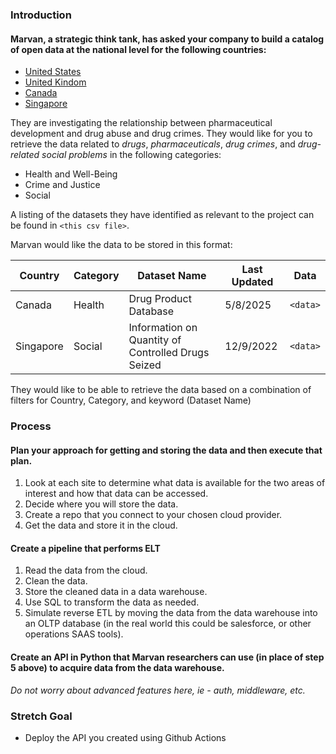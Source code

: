 ### Introduction

#### Marvan, a strategic think tank, has asked your company to build a catalog of open data at the **national** level for the following countries:
- [United States](https://catalog.data.gov/dataset/?q=&sort=views_recent+desc&ext_location=United+States&ext_bbox=-124.733253%2C24.544245%2C-66.954811%2C49.388611&ext_prev_extent=)
- [United Kindom](https://www.data.gov.uk/)
- [Canada](https://search.open.canada.ca/opendata/)
- [Singapore](https://data.gov.sg/)

They are investigating the relationship between pharmaceutical development and drug abuse and drug crimes. They would like for you to retrieve the data related to *drugs*, *pharmaceuticals*, *drug crimes*, and *drug-related social problems* in the following categories:
 - Health and Well-Being
 - Crime and Justice
 - Social

A listing of the datasets they have identified as relevant to the project can be found in `<this csv file>`.    

Marvan would like the data to be stored in this format:    

| Country | Category | Dataset Name | Last Updated | Data |    
 ------ | ------- | ------- | -------- | ---------- 
| Canada  | Health | Drug Product Database | 5/8/2025 | `<data>`
| Singapore | Social | Information on Quantity of Controlled Drugs Seized | 12/9/2022 | `<data>` |

They would like to be able to retrieve the data based on a combination of filters for Country, Category, and keyword (Dataset Name)

### Process

#### Plan your approach for getting and storing the data and then execute that plan.
1. Look at each site to determine what data is available for the two areas of interest and how that data can be accessed.
2. Decide where you will store the data.
3. Create a repo that you connect to your chosen cloud provider.
4. Get the data and store it in the cloud.

#### Create a pipeline that performs ELT
1. Read the data from the cloud.
2. Clean the data.
3. Store the cleaned data in a data warehouse.
4. Use SQL to transform the data as needed.
5. Simulate reverse ETL by moving the data from the data warehouse into an OLTP database (in the real world this could be salesforce, or other operations SAAS tools).

#### Create an API in Python that Marvan researchers can use (in place of step 5 above) to acquire data from the data warehouse. 
*Do not worry about advanced features here, ie - auth, middleware, etc.*

### Stretch Goal
- Deploy the API you created using Github Actions